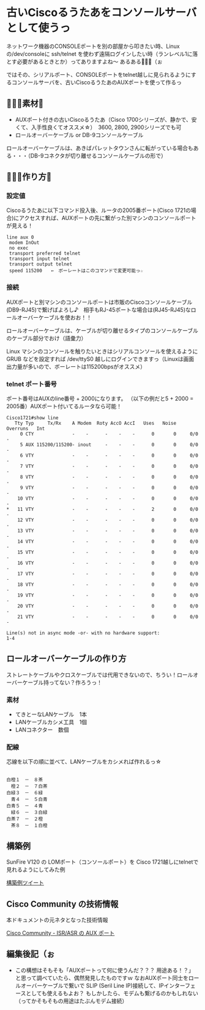 # 古いCiscoるうたあをコンソールサーバとして使うっ
ネットワーク機器のCONSOLEポートを別の部屋から叩きたい時、Linuxの/dev/consoleに ssh/telnet を使わず遠隔ログインしたい時（ランレベル1に落とす必要があるときとか）ってありますよね～ あるある👩🏻‍🍳（ぉ

ではその、シリアルポート、CONSOLEポートをtelnet越しに見られるようにするコンソールサーバを、古いCiscoるうたあのAUXポートを使って作るっ

## 👩🏻‍🍳素材🍞
* AUXポート付きの古いCiscoるうたあ（Cisco 1700シリーズが、静かで、安くて、入手性良くてオススメ☆）　3600, 2800, 2900シリーズでも可
* ロールオーバーケーブル or DB-9コンソールケーブル

ロールオーバーケーブルは、あきばパレットタウンさんに転がっている場合もある・・・（DB-9コネクタが切り離せるコンソールケーブルの形で）

## 👩🏻‍🍳作り方🍳
### 設定値
Ciscoるうたあに以下コマンド投入後、ルータの2005番ポート(Cisco 1721の場合)にアクセスすれば、AUXポートの先に繋がった別マシンのコンソールポートが見える！

```
line aux 0
 modem InOut
 no exec
 transport preferred telnet
 transport input telnet
 transport output telnet
 speed 115200　　←　ボーレートはこのコマンドで変更可能っ☆
```

### 接続
AUXポートと別マシンのコンソールポートは市販のCiscoコンソールケーブル(DB9-RJ45)で繋げばよろし♪　相手もRJ-45ポートな場合は(RJ45-RJ45)なロールオーバーケーブルを使おお！！

ロールオーバーケーブルは、ケーブルが切り離せるタイプのコンソールケーブルのケーブル部分でおけ（語彙力）

Linux マシンのコンソールを触りたいときはシリアルコンソールを使えるように GRUB などを設定すれば /dev/ttyS0 越しにログインできますっ（Linuxは画面出力量が多いので、ボーレートは115200bpsがオススメ）

### telnet ポート番号
ポート番号はAUXのline番号 + 2000になります。
（以下の例だと5 + 2000 = 2005番）AUXポート付いてるルータなら可能！

```
Cisco1721#show line
   Tty Typ     Tx/Rx    A Modem  Roty AccO AccI   Uses   Noise  Overruns   Int
     0 CTY              -    -      -    -    -      0       0     0/0       -
     5 AUX 115200/115200- inout     -    -    -      0       0     0/0       -
     6 VTY              -    -      -    -    -      0       0     0/0       -
     7 VTY              -    -      -    -    -      0       0     0/0       -
     8 VTY              -    -      -    -    -      0       0     0/0       -
     9 VTY              -    -      -    -    -      0       0     0/0       -
    10 VTY              -    -      -    -    -      0       0     0/0       -
*   11 VTY              -    -      -    -    -      2       0     0/0       -
    12 VTY              -    -      -    -    -      0       0     0/0       -
    13 VTY              -    -      -    -    -      0       0     0/0       -
    14 VTY              -    -      -    -    -      0       0     0/0       -
    15 VTY              -    -      -    -    -      0       0     0/0       -
    16 VTY              -    -      -    -    -      0       0     0/0       -
    17 VTY              -    -      -    -    -      0       0     0/0       -
    18 VTY              -    -      -    -    -      0       0     0/0       -
    19 VTY              -    -      -    -    -      0       0     0/0       -
    20 VTY              -    -      -    -    -      0       0     0/0       -
    21 VTY              -    -      -    -    -      0       0     0/0       -

Line(s) not in async mode -or- with no hardware support:
1-4
```
## ロールオーバーケーブルの作り方
ストレートケーブルやクロスケーブルでは代用できないので、ちうい！ロールオーバーケーブル持ってない？作ろうっ！

### 素材
* てきとーなLANケーブル　1本
* LANケーブルカシメ工具　1個
* LANコネクター　数個

### 配線

芯線を以下の順に並べて、LANケーブルをカシメれば作れるっ☆
```

白橙１　－　８茶
　橙２　－　７白茶
白緑３　－　６緑
　青４　－　５白青
白青５　－　４青
　緑６　－　３白緑
白茶７　－　２橙
　茶８　－　１白橙
```

## 構築例
SunFire V120 の LOMポート（コンソールポート）を Cisco 1721越しにtelnetで見れるようにしてみた例

[構築例ツイート](https://x.com/IchikawaYukko/status/1616826591153356808) 

## Cisco Community の技術情報
本ドキュメントの元ネタとなった技術情報

[Cisco Community - ISR/ASR の AUX ポート](https://community.cisco.com/t5/tkb-%E3%83%8D%E3%83%83%E3%83%88%E3%83%AF%E3%83%BC%E3%82%AF%E3%82%A4%E3%83%B3%E3%83%95%E3%83%A9-%E3%83%89%E3%82%AD%E3%83%A5%E3%83%A1%E3%83%B3%E3%83%88/isr-asr-%E3%81%AE-aux-%E3%83%9D%E3%83%BC%E3%83%88/ta-p/3161732)

## 編集後記（ぉ
* この構想はそもそも「AUXポートって何に使うんだ？？？ 用途ある！？」と思って調べていたら、偶然発見したものですｗ なおAUXポート同士をロールオーバーケーブルで繋いで SLIP (Seril Line IP)接続して、IPインターフェースとしても使えるもよお？ もしかしたら、モデムも繋げるのかもしれない（ってかそもそもの用途はたぶんモデム接続）
